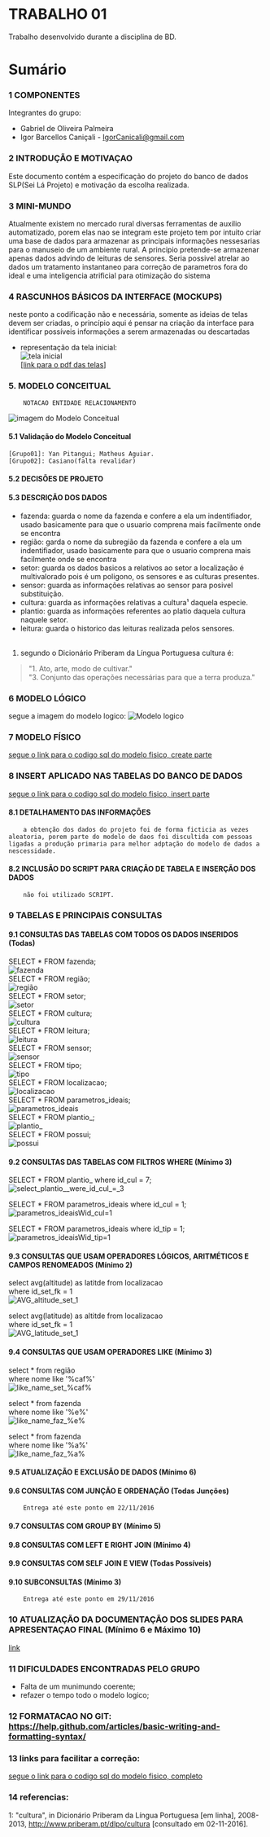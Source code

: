 # TRABALHO 01
Trabalho desenvolvido durante a disciplina de BD.

# Sumário

### 1	COMPONENTES<br>
Integrantes do grupo:<br>
* Gabriel de Oliveira Palmeira<br>
* Igor Barcellos Caniçali - IgorCanicali@gmail.com<br>

### 2	INTRODUÇÃO E MOTIVAÇAO<br>
Este documento contém a especificação do projeto do banco de dados SLP(Sei Lá Projeto) e motivação da escolha realizada. <br>

### 3	MINI-MUNDO<br>
Atualmente existem no mercado rural diversas ferramentas de auxilio automatizado, porem elas nao se integram este projeto tem por intuito criar uma base de dados para armazenar as principais informações nessesarias para o manuseio de um ambiente rural. A principio pretende-se armazenar apenas dados advindo de leituras de sensores. Seria possivel atrelar ao dados um tratamento instantaneo para correção de parametros fora do ideal e uma inteligencia atrificial para otimização do sistema<br>

### 4	RASCUNHOS BÁSICOS DA INTERFACE (MOCKUPS)<br>
neste ponto a codificação não e necessária, somente as ideias de telas devem ser criadas, o princípio aqui é pensar na criação da interface para identificar possíveis informações a serem armazenadas ou descartadas <br>
* representação da tela inicial:<br>
![tela inicial](https://github.com/IgorCanicali/SLP/blob/master/telasMocUp1/png/main.png?raw=true "tela inicial")<br>
[[link para o pdf das telas](https://github.com/IgorCanicali/SLP/blob/master/telasMocUp1/app.pdf)]

### 5.	MODELO CONCEITUAL<br>
        NOTACAO ENTIDADE RELACIONAMENTO
![imagem do Modelo Conceitual](https://github.com/IgorCanicali/SLP/blob/master/esquematico/esquematico.jpg?raw=true "Modelo Conceitual")
        <!--NOTACAO UML(caso tenha)-->
#### 5.1 Validação do Modelo Conceitual
    [Grupo01]: Yan Pitangui; Matheus Aguiar.
    [Grupo02]: Casiano(falta revalidar)

#### 5.2 DECISÕES DE PROJETO
<!--    [atributo]: [descrição da decisão]
        EXEMPLO:
    a) Campo endereço: em nosso projeto optamos por um campo multivalorado e composto, pois a empresa 
    pode possuir para cada departamento mais de uma localização... 
    b) justifique!-->


#### 5.3 DESCRIÇÃO DOS DADOS 
<!-- [objeto]: [descrição do objeto]
    EXEMPLO:
    CLIENTE: Tabela que armazena as informações relativas ao cliente<br>
    CPF: campo que armazena o número de Cadastro de Pessoa Física para cada cliente da empresa.<br>-->

   * fazenda: guarda o nome da fazenda e confere a ela um indentifiador, usado basicamente para que o usuario comprena mais facilmente onde se encontra<br>
   * região: garda o nome da subregião da fazenda e confere a ela um indentifiador, usado basicamente para que o usuario comprena mais facilmente onde se encontra<br>
   * setor: guarda os dados basicos a relativos ao setor a localização é multivalorado pois é um poligono, os sensores e as culturas presentes.<br>
   * sensor: guarda as informações relativas ao sensor para posivel substituição.<br>
   * cultura: guarda as informações relativas a cultura¹ daquela especie.<br>
   * plantio: guarda as informações referentes ao platio daquela cultura naquele setor.<br>
   * leitura: guarda o historico das leituras realizada pelos sensores.<br><br>
  1. segundo o Dicionário Priberam da Língua Portuguesa cultura é:<br>
> "1. Ato, arte, modo de cultivar."<br>
> "3. Conjunto das operações necessárias para que a terra produza."<br>

### 6	MODELO LÓGICO<br>

segue a imagem do modelo logico:
![Modelo logico](https://github.com/IgorCanicali/SLP/blob/master/esquematico/logico.jpg?raw=true "Modelo logico")

### 7	MODELO FÍSICO<br>

[segue o link para o codigo sql do modelo fisico, create parte](https://github.com/IgorCanicali/SLP/blob/master/esquematico/sqlcode.sql)
 <!--       Entrega até este ponto em 25/10/2016-->

### 8	INSERT APLICADO NAS TABELAS DO BANCO DE DADOS<br>

[segue o link para o codigo sql do modelo fisico, insert parte](https://github.com/IgorCanicali/SLP/blob/master/insert.sql)

#### 8.1 DETALHAMENTO DAS INFORMAÇÕES

        a obtenção dos dados do projeto foi de forma ficticia as vezes aleatoria, porem parte do modelo de daos foi discultida com pessoas ligadas a produção primaria para melhor adptação do modelo de dados a nescessidade.


#### 8.2 INCLUSÃO DO SCRIPT PARA CRIAÇÃO DE TABELA E INSERÇÃO DOS DADOS

        não foi utilizado SCRIPT.

<!--        Entrega até este ponto em 01/11/2016 -->

### 9	TABELAS E PRINCIPAIS CONSULTAS<br>
#### 9.1	CONSULTAS DAS TABELAS COM TODOS OS DADOS INSERIDOS (Todas) <br>

SELECT * FROM fazenda;<br>
![fazenda](https://github.com/IgorCanicali/SLP/blob/master/select_print/select_puro/fazenda.png?raw=true "fazenda")<br>
SELECT * FROM região;<br>
![região](https://github.com/IgorCanicali/SLP/blob/master/select_print/select_puro/região.png?raw=true "região")<br>
SELECT * FROM setor;<br>
![setor](https://github.com/IgorCanicali/SLP/blob/master/select_print/select_puro/setor.png?raw=true "setor")<br>
SELECT * FROM cultura;<br>
![cultura](https://github.com/IgorCanicali/SLP/blob/master/select_print/select_puro/cultura.png?raw=true "cultura")<br>
SELECT * FROM leitura;<br>
![leitura](https://github.com/IgorCanicali/SLP/blob/master/select_print/select_puro/leitura.png?raw=true "leitura")<br>
SELECT * FROM sensor;<br>
![sensor](https://github.com/IgorCanicali/SLP/blob/master/select_print/select_puro/sensor.png?raw=true "sensor")<br>
SELECT * FROM tipo;<br>
![tipo](https://github.com/IgorCanicali/SLP/blob/master/select_print/select_puro/tipo.png?raw=true "tipo")<br>
SELECT * FROM localizacao;<br>
![localizacao](https://github.com/IgorCanicali/SLP/blob/master/select_print/select_puro/localizacao.png?raw=true "localizacao")<br>
SELECT * FROM parametros_ideais;<br>
![parametros_ideais](https://github.com/IgorCanicali/SLP/blob/master/select_print/select_puro/parametros_ideais.png?raw=true "parametros_ideais")<br>
SELECT * FROM plantio_;<br>
![plantio_](https://github.com/IgorCanicali/SLP/blob/master/select_print/select_puro/plantio_.png?raw=true "plantio_")<br>
SELECT * FROM possui;<br>
![possui](https://github.com/IgorCanicali/SLP/blob/master/select_print/select_puro/possui.png?raw=true "possui")<br>
<!--        Entrega até este ponto em 08/11/2016 -->
#### 9.2	CONSULTAS DAS TABELAS COM FILTROS WHERE (Mínimo 3)<br>

SELECT * FROM plantio_ where id_cul = 7;<br>
![select_plantio__were_id_cul_=_3](https://github.com/IgorCanicali/SLP/blob/master/select_print/where/plantio_Wid_cul=7.png?raw=true "nada a declarar")<br>

SELECT * FROM parametros_ideais where id_cul = 1;<br>
![parametros_ideaisWid_cul=1](https://github.com/IgorCanicali/SLP/blob/master/select_print/where/parametros_ideaisWid_cul=1.png?raw=true "nada a declarar")<br>

SELECT * FROM parametros_ideais where id_tip = 1;<br>
![parametros_ideaisWid_tip=1](https://github.com/IgorCanicali/SLP/blob/master/select_print/where/parametros_ideaisWid_tip=1.png?raw=true "nada a declarar")<br>

#### 9.3	CONSULTAS QUE USAM OPERADORES LÓGICOS, ARITMÉTICOS E CAMPOS RENOMEADOS (Mínimo 2)<br>

select avg(altitude) as latitde from localizacao<br>
where id_set_fk = 1<br>
![AVG_altitude_set_1](https://github.com/IgorCanicali/SLP/blob/master/select_print/operations/AVG_altitude_set_1.png?raw=true "nada a declarar")<br>

select avg(latitude) as altitde from localizacao<br>
where id_set_fk = 1<br>
![AVG_latitude_set_1](https://github.com/IgorCanicali/SLP/blob/master/select_print/operations/AVG_latitude_set_1.png?raw=true "nada a declarar")<br>

#### 9.4	CONSULTAS QUE USAM OPERADORES LIKE (Mínimo 3) <br>

select * from região<br>
where nome like '%caf%'<br>
![like_name_set_%caf%](https://github.com/IgorCanicali/SLP/blob/master/select_print/like/like_name_set_%25caf%25.png?raw=true "nada a declarar")<br>

select * from fazenda<br>
where nome like '%e%'<br>
![like_name_faz_%e%](https://github.com/IgorCanicali/SLP/blob/master/select_print/like/like_name_faz_%25e%25.png?raw=true "nada a declarar")<br>

select * from fazenda<br>
where nome like '%a%'<br>
![like_name_faz_%a%](https://github.com/IgorCanicali/SLP/blob/master/select_print/like/like_name_faz_%25a%25.png?raw=true "nada a declarar")<br>


#### 9.5	ATUALIZAÇÃO E EXCLUSÃO DE DADOS (Mínimo 6)<br>


#### 9.6	CONSULTAS COM JUNÇÃO E ORDENAÇÃO (Todas Junções)<br>

        Entrega até este ponto em 22/11/2016
#### 9.7	CONSULTAS COM GROUP BY (Mínimo 5)<br>


#### 9.8	CONSULTAS COM LEFT E RIGHT JOIN (Mínimo 4)<br>


#### 9.9	CONSULTAS COM SELF JOIN E VIEW (Todas Possíveis)<br>


#### 9.10	SUBCONSULTAS (Mínimo 3)<br>


        Entrega até este ponto em 29/11/2016
### 10	ATUALIZAÇÃO DA DOCUMENTAÇÃO DOS SLIDES PARA APRESENTAÇAO FINAL (Mínimo 6 e Máximo 10)<br>

[link](https://docs.google.com/a/ucl.br/presentation/d/1fJTncfh67IMU-tvAQD2IacRbWbnwoPrfVKKgIwTvn0s/edit?usp=sharing)

### 11	DIFICULDADES ENCONTRADAS PELO GRUPO<br>

* Falta de um munimundo coerente;
* refazer o tempo todo o modelo logico;

### 12  FORMATACAO NO GIT: https://help.github.com/articles/basic-writing-and-formatting-syntax/
### 13  links para facilitar a correção:

[segue o link para o codigo sql do modelo fisico, completo](https://github.com/IgorCanicali/SLP/blob/master/complete.sql)
 
### 14  referencias:

1: "cultura", in Dicionário Priberam da Língua Portuguesa [em linha], 2008-2013, http://www.priberam.pt/dlpo/cultura [consultado em 02-11-2016].

